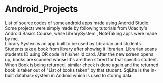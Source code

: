 # Android_Projects
List of source codes of some android apps made using Android Studio. Some projects were simply made by following tutorials from Udacity's Android Basics Course, while LibrarySystem , NoteTaking apps were made by me.   
Library System is an app built to be used by Librarian and students. Students take a book from library after showing it librarian. Librarian scans students ID using QR code in his/her Id card. After the new screen opens up, books are scanned whose Id's are then stored for that specific student. When Book is being returned , similar check is done again and the returned book is taken out of "List of books taken" by that student. SqlLite is the in-built database system in Android which is used to storing data. 
